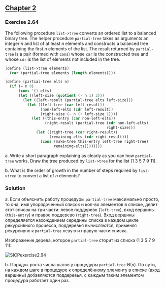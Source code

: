 ## [Chapter 2](../index.md#2-Building-Abstractions-with-Data)

### Exercise 2.64

The following procedure `list->tree` converts an ordered list to a balanced binary tree. The helper procedure `partial-tree` takes as arguments an integer _n_ and list of at least _n_ elements and constructs a balanced tree containing the first _n_ elements of the list. The result returned by `partial-tree` is a pair (formed with `cons`) whose `car` is the constructed tree and whose `cdr` is the list of elements not included in the tree.

```scheme
(define (list->tree elements)
  (car (partial-tree elements (length elements))))

(define (partial-tree elts n)
  (if (= n 0)
      (cons '() elts)
      (let ((left-size (quotient (- n 1) 2)))
        (let ((left-result (partial-tree elts left-size)))
          (let ((left-tree (car left-result))
                (non-left-elts (cdr left-result))
                (right-size (- n (+ left-size 1))))
            (let ((this-entry (car non-left-elts))
                  (right-result (partial-tree (cdr non-left-elts)
                                              right-size)))
              (let ((right-tree (car right-result))
                    (remaining-elts (cdr right-result)))
                (cons (make-tree this-entry left-tree right-tree)
                      remaining-elts))))))))
```

a. Write a short paragraph explaining as clearly as you can how `partial-tree` works. Draw the tree produced by `list->tree` for the list (1 3 5 7 9 11).

b. What is the order of growth in the number of steps required by `list->tree` to convert a list of _n_ elements?

### Solution

a. Если объяснить работу процедуры `partial-tree` максимально просто, то она, имя упорядоченный список и кол-во элементов в списке, делит этот список на три части: левое поддерево (`left-tree`), вход вершины (`this-entry`) и правое поддерево (`right-tree`). Вход вершины определяется нахождением середины списка в каждом цикле рекурсивного процесса, поддеревья вычисляются, применяя рекурсивно к `partial-tree` левую и правую части списка.

Изображение дерева, которое `partial-tree` сторит из списка (1 3 5 7 9 11):

<p>
  <img src="https://i.ibb.co/BrWcRkg/SICPexercise2-64.jpg" alt="SICPexercise2.64" title="SICPexercise2.64">
</p>

b. Порядок роста числа шагов у процедуры `partial-tree` Θ(_n_). По сути, на каждом шаге в процедуре к определённому элементу в списке (вход вершины) добавляются поддеревья, с каждым таким элементом процедура работает один раз.

